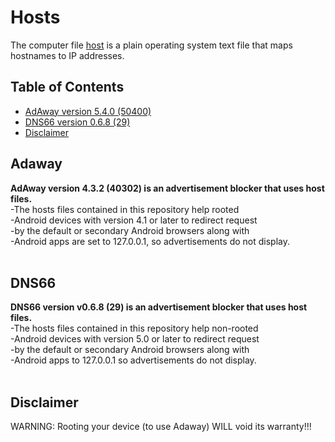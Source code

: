 # Hosts
The computer file [host](https://github.com/nyhtml/hosts/tree/master/hosts) is a plain operating system text file that maps hostnames to IP addresses.

## Table of Contents

* [AdAway version 5.4.0 (50400)](#adaway)
* [DNS66 version 0.6.8 (29)](#dns66)
* [Disclaimer](#disclaimer)

## Adaway
<b>AdAway version 4.3.2 (40302) is an advertisement blocker that uses host files.</b><br>
-The hosts files contained in this repository help rooted<br>
-Android devices with version 4.1 or later to redirect request<br>
-by the default or secondary Android browsers along with<br>
-Android apps are set to 127.0.0.1, so advertisements do not display.<br>
<br>
## DNS66
<b>DNS66 version v0.6.8 (29) is an advertisement blocker that uses host files.</b><br>
-The hosts files contained in this repository help non-rooted<br>
-Android devices with version 5.0 or later to redirect request<br>
-by the default or secondary Android browsers along with<br>
-Android apps to 127.0.0.1 so advertisements do not display.<br>
<br>
## Disclaimer
WARNING: Rooting your device (to use Adaway) WILL void its warranty!!!
